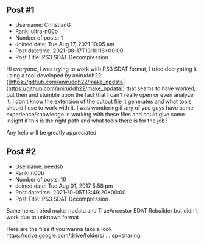 ## Post #1
- Username: ChristianG
- Rank: ultra-n00b
- Number of posts: 1
- Joined date: Tue Aug 17, 2021 10:05 am
- Post datetime: 2021-08-17T13:10:16+00:00
- Post Title: PS3 SDAT Decompression

Hi everyone,
I was trying to work with PS3 SDAT format, I tried decrypting it using a tool developed by aniruddh22 ([https://github.com/aniruddh22/make_npdata](https://github.com/aniruddh22/make_npdata)) that seams to have worked, but then and stumble upon the fact that I can't really open or even analyze it. I don't know the extension of the output file it generates and what tools should I use to work with it.
I was wondering if any of you guys have some experience/knowledge in working with these files and could give some insight if this is the right path and what tools there is for the job?

Any help will be greatly appreciated
## Post #2
- Username: needsb
- Rank: n00b
- Number of posts: 10
- Joined date: Tue Aug 01, 2017 5:58 pm
- Post datetime: 2021-10-05T13:49:20+00:00
- Post Title: PS3 SDAT Decompression

Same here. i tried make_npdata and TrueAncestor EDAT Rebuilder but didn't work due to unknown format

Here are the files if you wanna take a look [https://drive.google.com/drive/folders/ ... sp=sharing](https://drive.google.com/drive/folders/1f9FRjz1CIvb_qcExVDKbaNXhZMpMPzSH?usp=sharing)
